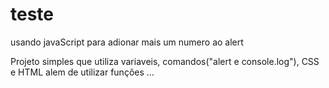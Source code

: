 # teste
usando javaScript para adionar mais um numero ao alert

Projeto simples que utiliza variaveis, comandos("alert e console.log"), CSS e HTML alem de utilizar funções ...
